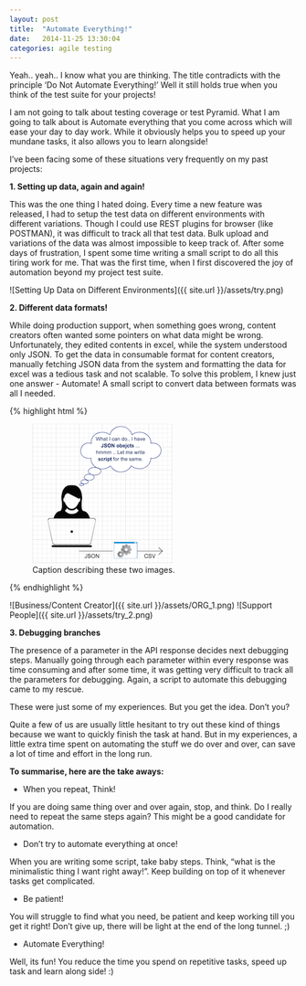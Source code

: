 ```yaml
---
layout: post
title:  "Automate Everything!"
date:   2014-11-25 13:30:04
categories: agile testing
---
```

Yeah.. yeah.. I know what you are thinking. The title contradicts with the principle ‘Do Not Automate Everything!’ Well it still holds  true when you think of the test suite for your projects!

I am not going to talk about testing coverage or test Pyramid. What I am going to talk about is Automate everything that you come across which will ease your day to day work. While it obviously helps you to speed up your mundane tasks, it also allows you to learn alongside!

I’ve been facing some of these situations very frequently on my past projects:

**1. Setting up data, again and again!**

This was the one thing I hated doing. Every time a new feature was released, I had to setup the test data on different environments with different variations. Though I could use REST plugins for browser (like POSTMAN), it was difficult to track all that test data. Bulk upload and variations of the data was almost impossible to keep track of.
After some days of frustration, I spent some time writing a small script to do all this tiring work for me. That was the first time, when I first discovered the joy of automation beyond my project test suite.


![Setting Up Data on Different Environments]({{ site.url }}/assets/try.png)



**2. Different data formats!**

While doing production support, when something goes wrong, content creators often wanted some pointers on what data might be wrong. Unfortunately, they edited contents in excel, while the system understood only JSON. To get the data in consumable format for content creators, manually fetching JSON data from the system and formatting the data for excel was a tedious task and not scalable. To solve this problem, I knew just one answer - Automate! A small script to convert data between formats was all I needed.

{% highlight html %}
<figure class="half">
	<img src="/assets/try2.png" alt="">
	<img src="/assets/try.jpg" alt="">
	<figcaption>Caption describing these two images.</figcaption>
</figure>
{% endhighlight %}

![Business/Content Creator]({{ site.url }}/assets/ORG_1.png) ![Support People]({{ site.url }}/assets/try_2.png)

**3. Debugging branches**

The presence of a parameter in the API response decides next debugging steps. Manually going through each parameter within every response was time consuming and after some time, it was getting very difficult to track all the parameters for debugging. Again, a script to automate this debugging came to my rescue.

These were just some of my experiences. But you get the idea. Don’t you?

Quite a few of us are usually little hesitant to try out these kind of things because we want to quickly finish the task at hand. But in my experiences, a little extra time spent on automating the stuff we do over and over, can save a lot of time and effort in the long run.

**To summarise, here are the take aways:**

* When you repeat, Think!

If you are doing same thing over and over again, stop, and think. Do I really need to repeat the same steps again? This might be a good candidate for automation.

* Don’t try to automate everything at once!

When you are writing some script, take baby steps. Think, “what is the minimalistic thing I want right away!”. Keep building on top of it whenever tasks get complicated.

* Be patient!

You will struggle to find what you need, be patient and keep working till you get it right! Don’t give up, there will be light at the end of the long tunnel. ;)

* Automate Everything!

Well, its fun! You reduce the time you spend on repetitive tasks, speed up task and learn along side! :)

